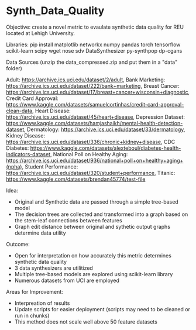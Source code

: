 # Synth_Data_Quality
Objective: create a novel metric to evaulate synthetic data quality for REU located at Lehigh University. 

Libraries:
pip install matplotlib networkx numpy pandas torch tensorflow scikit-learn scipy wget nose sdv DataSynthesizer py-synthpop dp-cgans

Data Sources (unzip the data_compressed.zip and put them in a "data" folder)

Adult: https://archive.ics.uci.edu/dataset/2/adult,
Bank Marketing: https://archive.ics.uci.edu/dataset/222/bank+marketing,
Breast Cancer: https://archive.ics.uci.edu/dataset/17/breast+cancer+wisconsin+diagnostic,
Credit Card Approval: https://www.kaggle.com/datasets/samuelcortinhas/credit-card-approval-clean-data,
Heart Disease: https://archive.ics.uci.edu/dataset/45/heart+disease,
Depression Dataset: https://www.kaggle.com/datasets/hamjashaikh/mental-health-detection-dataset,
Dermatology: https://archive.ics.uci.edu/dataset/33/dermatology,
Kidney Disease: https://archive.ics.uci.edu/dataset/336/chronic+kidney+disease,
CDC Diabetes: https://www.kaggle.com/datasets/alexteboul/diabetes-health-indicators-dataset,
National Poll on Healthy Aging: https://archive.ics.uci.edu/dataset/936/national+poll+on+healthy+aging+(npha),
Student Performance: https://archive.ics.uci.edu/dataset/320/student+performance,
Titanic: https://www.kaggle.com/datasets/brendan45774/test-file

Idea:
- Original and Synthetic data are passed through a simple tree-based model
- The decision trees are collected and transformed into a graph based on the stem-leaf connections between features
- Graph edit distance between original and sythetic output graphs determine data utility

 Outcome:
 - Open for interpretation on how accurately this metric determines synthetic data quality
 - 3 data synthesizers are utilitized
 - Multiple tree-based models are explored using scikit-learn library
 - Numerous datasets from UCI are employed

Areas for Improvement:
- Interpreation of results
- Update scripts for easier deployment (scripts may need to be cleaned or run in chunks)
- This method does not scale well above 50 feature datasets
